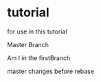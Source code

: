 # tutorial
for use in this tutorial

Master Branch

Am I in the firstBranch

master changes before rebase

